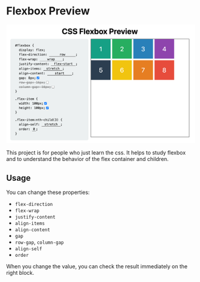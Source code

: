 # Flexbox Preview

<img src="./img/example.png" width="600px" />

This project is for people who just learn the css. It helps to study flexbox and to understand the behavior of the flex container and children.

## Usage

You can change these properties:

- `flex-direction`
- `flex-wrap`
- `justify-content`
- `align-items`
- `align-content`
- `gap`
- `row-gap`, `column-gap`
- `align-self`
- `order`

When you change the value, you can check the result immediately on the right block.

